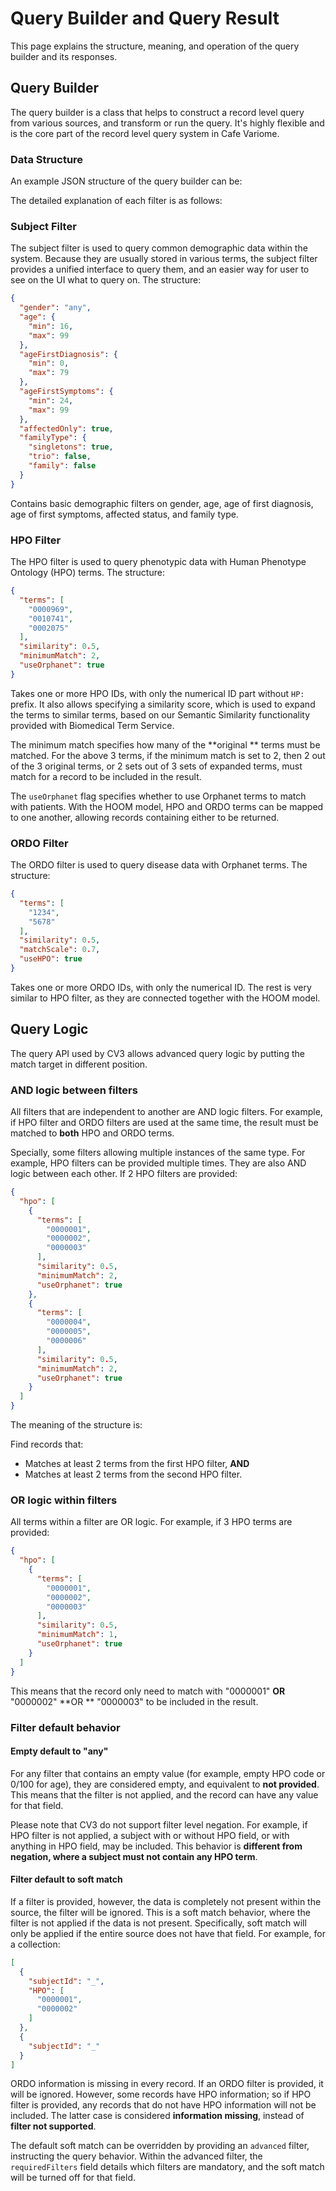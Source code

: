 # Query Builder and Query Result

This page explains the structure, meaning, and operation of the query builder and its responses.

## Query Builder

The query builder is a class that helps to construct a record level query from various sources, and transform or run the query. It's highly flexible and is the core part of the record level query system in Cafe Variome.

### Data Structure

An example JSON structure of the query builder can be:

<code-block src="json/RecordQueryBuilder.maximum.json" collapsed-title="RecordQueryBuilder.maximum.json" collapsible="true" lang="json" />

The detailed explanation of each filter is as follows:

### Subject Filter

The subject filter is used to query common demographic data within the system. Because they are usually stored in various terms, the subject filter provides a unified interface to query them, and an easier way for user to see on the UI what to query on. The structure:

```json
{
  "gender": "any",
  "age": {
    "min": 16,
    "max": 99
  },
  "ageFirstDiagnosis": {
    "min": 0,
    "max": 79
  },
  "ageFirstSymptoms": {
    "min": 24,
    "max": 99
  },
  "affectedOnly": true,
  "familyType": {
    "singletons": true,
    "trio": false,
    "family": false
  }
}
```

Contains basic demographic filters on gender, age, age of first diagnosis, age of first symptoms, affected status, and family type.

### HPO Filter

The HPO filter is used to query phenotypic data with Human Phenotype Ontology (HPO) terms. The structure:

```json
{
  "terms": [
    "0000969",
    "0010741",
    "0002075"
  ],
  "similarity": 0.5,
  "minimumMatch": 2,
  "useOrphanet": true
}
```

Takes one or more HPO IDs, with only the numerical ID part without
`HP:` prefix. It also allows specifying a similarity score, which is used to expand the terms to similar terms, based on our Semantic Similarity functionality provided with Biomedical Term Service.

The minimum match specifies how many of the **original ** terms must be matched. For the above 3 terms, if the minimum match is set to 2, then 2 out of the 3 original terms, or 2 sets out of 3 sets of expanded terms, must match for a record to be included in the result.

The
`useOrphanet` flag specifies whether to use Orphanet terms to match with patients. With the HOOM model, HPO and ORDO terms can be mapped to one another, allowing records containing either to be returned.

### ORDO Filter

The ORDO filter is used to query disease data with Orphanet terms. The structure:

```json
{
  "terms": [
    "1234",
    "5678"
  ],
  "similarity": 0.5,
  "matchScale": 0.7,
  "useHPO": true
}
```

Takes one or more ORDO IDs, with only the numerical ID. The rest is very similar to HPO filter, as they are connected together with the HOOM model.

## Query Logic

The query API used by CV3 allows advanced query logic by putting the match target in different position.

### AND logic between filters

All filters that are independent to another are AND logic filters. For example, if HPO filter and ORDO filters are used at the same time, the result must be matched to
**both** HPO and ORDO terms.

Specially, some filters allowing multiple instances of the same type. For example, HPO filters can be provided multiple times. They are also AND logic between each other. If 2 HPO filters are provided:

```json
{
  "hpo": [
    {
      "terms": [
        "0000001",
        "0000002",
        "0000003"
      ],
      "similarity": 0.5,
      "minimumMatch": 2,
      "useOrphanet": true
    },
    {
      "terms": [
        "0000004",
        "0000005",
        "0000006"
      ],
      "similarity": 0.5,
      "minimumMatch": 2,
      "useOrphanet": true
    }
  ]
}
```

The meaning of the structure is:

Find records that:

- Matches at least 2 terms from the first HPO filter, **AND**
- Matches at least 2 terms from the second HPO filter.

### OR logic within filters

All terms within a filter are OR logic. For example, if 3 HPO terms are provided:

```json
{
  "hpo": [
    {
      "terms": [
        "0000001",
        "0000002",
        "0000003"
      ],
      "similarity": 0.5,
      "minimumMatch": 1,
      "useOrphanet": true
    }
  ]
}
```

This means that the record only need to match with "0000001" **OR** "0000002" **OR
** "0000003" to be included in the result.

### Filter default behavior

#### Empty default to "any"

For any filter that contains an empty value (for example, empty HPO code or 0/100 for age), they are considered empty, and equivalent to
**not provided**. This means that the filter is not applied, and the record can have any value for that field.

Please note that CV3 do not support filter level negation. For example, if HPO filter is not applied, a subject with or without HPO field, or with anything in HPO field, may be included. This behavior is
**different from negation, where a subject must not contain any HPO term**.

#### Filter default to soft match

If a filter is provided, however, the data is completely not present within the source, the filter will be ignored. This is a soft match behavior, where the filter is not applied if the data is not present. Specifically, soft match will only be applied if the entire source does not have that field. For example, for a collection:

```json
[
  {
    "subjectId": "_",
    "HPO": [
      "0000001",
      "0000002"
    ]
  },
  {
    "subjectId": "_"
  }
]
```

ORDO information is missing in every record. If an ORDO filter is provided, it will be ignored. However, some records have HPO information; so if HPO filter is provided, any records that do not have HPO information will not be included. The latter case is considered
**information missing**, instead of **filter not supported**.

The default soft match can be overridden by providing an
`advanced` filter, instructing the query behavior. Within the advanced filter, the
`requiredFilters` field details which filters are mandatory, and the soft match will be turned off for that field.
